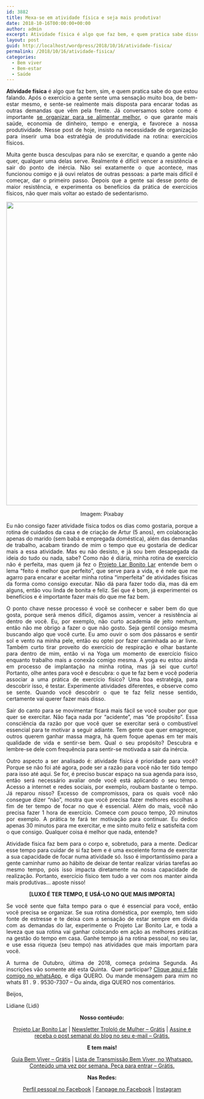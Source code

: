 ```yaml
---
id: 3882
title: Mexa-se em atividade física e seja mais produtiva!
date: 2018-10-16T00:00:00+00:00
author: admin
excerpt: Atividade física é algo que faz bem, e quem pratica sabe disso. Mas há a necessidade de organização para inserir isso na rotina. Por onde começar?
layout: post
guid: http://localhost/wordpress/2018/10/16/atividade-fisica/
permalink: /2018/10/16/atividade-fisica/
categories:
  - Bem viver
  - Bem-estar
  - Saúde
---
```

<p align="justify">
  <strong>Atividade física</strong> é algo que faz bem, sim, e quem pratica sabe do que estou falando. Após o exercício a gente sente uma sensação muito boa, de bem-estar mesmo, e sente-se realmente mais disposta para encarar todas as outras demandas que vêm pela frente. Já conversamos sobre como é importante <a href="http://www.trololodemulher.com.br/2018/10/10/produtividade-6/" target="_blank" rel="noopener">se organizar para se alimentar melhor</a>, o que garante mais saúde, economia de dinheiro, tempo e energia, e favorece a nossa produtividade. Nesse post de hoje, insisto na necessidade de organização para inserir uma boa estratégia de produtividade na rotina: exercícios físicos.
</p>

<p align="justify">
  Muita gente busca desculpas para não se exercitar, e quando a gente não quer, qualquer uma delas serve. Realmente é difícil vencer a resistência e sair do ponto de inércia. Não sei exatamente o que acontece, mas funcionou comigo e já ouvi relatos de outras pessoas: a parte mais difícil é começar, dar o primeiro passo. Depois que a gente sai desse ponto de maior resistência, e experimenta os benefícios da prática de exercícios físicos, não quer mais voltar ao estado de sedentarismo.
</p>

<p align="center">
  <img class="alignnone size-full wp-image-14728" src="http://www.trololodemulher.com.br/blog/wp-content/uploads/2018/10/ATIVIDADE-FÍSICA-EXERCICIO-FISICO-SAUDE-BEM-ESTAR-PRODUTIVIDADE-GESTAO-DO-TEMPO-ORGANIZACAO-PESSOAL-BEM-VIVER-BLOG.jpg" alt="" width="800" height="800" />
</p>

<p align="center">
  Imagem: Pixabay
</p>

<p align="justify">
  Eu não consigo fazer atividade física todos os dias como gostaria, porque a rotina de cuidados da casa e de criação de Artur (5 anos), em colaboração apenas do marido (sem babá e empregada doméstica), além das demandas de trabalho, acabam tirando de mim o tempo que eu gostaria de dedicar mais a essa atividade. Mas eu não desisto, e já sou bem desapegada da ideia do tudo ou nada, sabe? Como não é diária, minha rotina de exercício não é perfeita, mas quem já fez o <a href="http://www.trololodemulher.com.br/projeto-lar-bonito-lar/" target="_blank" rel="noopener">Projeto Lar Bonito Lar</a> entende bem o lema “feito é melhor que perfeito”, que serve para a vida, e é nele que me agarro para encarar e aceitar minha rotina “imperfeita” de atividades físicas da forma como consigo executar. Não dá para fazer todo dia, mas dá em alguns, então vou linda de bonita e feliz. Sei que é bom, já experimentei os benefícios e é importante fazer mais do que me faz bem.
</p>

<p align="justify">
  O ponto chave nesse processo é você se conhecer e saber bem do que gosta, porque será menos difícil, digamos assim, vencer a resistência aí dentro de você. Eu, por exemplo, não curto academia de jeito nenhum, então não me obrigo a fazer o que não gosto. Seja gentil consigo mesma buscando algo que você curte. Eu amo ouvir o som dos pássaros e sentir sol e vento na minha pele, então eu optei por fazer caminhada ao ar livre. Também curto tirar proveito do exercício de respiração e olhar bastante para dentro de mim, então vi na Yoga um momento de exercício físico enquanto trabalho mais a conexão comigo mesma. A yoga eu estou ainda em processo de implantação na minha rotina, mas já sei que curto! Portanto, olhe antes para você e descubra: o que te faz bem e você poderia associar a uma prática de exercício físico? Uma boa estratégia, para descobrir isso, é testar. Experimente atividades diferentes, e observe como se sente. Quando você descobrir o que te faz feliz nesse sentido, certamente vai querer fazer mais disso.
</p>

<p align="justify">
  Sair do canto para se movimentar ficará mais fácil se você souber por que quer se exercitar. Não faça nada por “acidente”, mas “de propósito”. Essa consciência da razão por que você quer se exercitar será o combustível essencial para te motivar a seguir adiante. Tem gente que quer emagrecer, outros querem ganhar massa magra, há quem foque apenas em ter mais qualidade de vida e sentir-se bem. Qual o seu propósito? Descubra e lembre-se dele com frequência para sentir-se motivada a sair da inércia.
</p>

<p align="justify">
  Outro aspecto a ser analisado é: atividade física é prioridade para você? Porque se não foi até agora, pode ser a razão para você não ter tido tempo para isso até aqui. Se for, é preciso buscar espaço na sua agenda para isso, então será necessário avaliar onde você está aplicando o seu tempo. Acesso a internet e redes sociais, por exemplo, roubam bastante o tempo. Já reparou nisso? Excesso de compromissos, para os quais você não consegue dizer “não”, mostra que você precisa fazer melhores escolhas a fim de ter tempo de focar no que é essencial. Além do mais, você não precisa fazer 1 hora de exercício. Comece com pouco tempo, 20 minutos por exemplo. A prática te fará ter motivação para continuar. Eu dedico apenas 30 minutos para me exercitar, e me sinto muito feliz e satisfeita com o que consigo. Qualquer coisa é melhor que nada, entende?
</p>

<p align="justify">
  Atividade física faz bem para o corpo e, sobretudo, para a mente. Dedicar esse tempo para cuidar de si faz bem e é uma excelente forma de exercitar a sua capacidade de focar numa atividade só. Isso é importantíssimo para a gente caminhar rumo ao hábito de deixar de tentar realizar várias tarefas ao mesmo tempo, pois isso impacta diretamente na nossa capacidade de realização. Portanto, exercício físico tem tudo a ver com nos manter ainda mais produtivas… aposte nisso!
</p>

<p align="center">
  <strong>[LUXO É TER TEMPO, E USÁ-LO NO QUE MAIS IMPORTA]</strong>
</p>

<p align="justify">
  Se você sente que falta tempo para o que é essencial para você, então você precisa se organizar. Se sua rotina doméstica, por exemplo, tem sido fonte de estresse e te deixa com a sensação de estar sempre em dívida com as demandas do lar, experimente o Projeto Lar Bonito Lar, e toda a leveza que sua rotina vai ganhar colocando em ação as melhores práticas na gestão do tempo em casa. Ganhe tempo já na rotina pessoal, no seu lar, e use essa riqueza (seu tempo) nas atividades que mais importam para você.
</p>

<p align="justify">
  A turma de Outubro, última de 2018, começa próxima Segunda. As inscrições vão somente até esta Quinta.  Quer participar? <a href="https://bit.ly/2Ldn0bt" target="_blank" rel="noopener">Clique aqui e fale comigo no whatsApp</a>, e diga QUERO. Ou mande mensagem para mim no whats 81 . 9 . 9530-7307 – Ou ainda, diga QUERO nos comentários.
</p>

<p align="justify">
  Beijos,
</p>

<p align="justify">
  Lidiane {Lidi}
</p>

<p align="center">
  <strong>Nosso contéudo:</strong>
</p>

<p align="center">
  <a href="http://www.trololodemulher.com.br/projeto-lar-bonito-lar/" target="_blank" rel="noopener">Projeto Lar Bonito Lar</a> | <a href="http://www.trololodemulher.com.br/2018/02/28/newsletter/" target="_blank" rel="noopener">Newsletter Trololó de Mulher – Grátis</a> | <a href="https://feedburner.google.com/fb/a/mailverify?uri=blogBichaFemea&loc=en_US" target="_blank" rel="noopener">Assine e receba o post semanal do blog no seu e-mail – Grátis.</a>
</p>

<p align="center">
  <strong>E tem mais!</strong>
</p>

<p align="center">
  <a href="http://www.trololodemulher.com.br/2018/03/09/bem-viver/" target="_blank" rel="noopener">Guia Bem Viver – Grátis</a> | <a href="https://api.whatsapp.com/send?1=pt_BR&phone=5581995307307" target="_blank" rel="noopener">Lista de Transmissão Bem Viver, no Whatsapp. Conteúdo uma vez por semana. Peça para entrar – Grátis.</a>
</p>

<p align="center">
  <strong>Nas Redes:</strong>
</p>

<p align="center">
  <a href="https://www.facebook.com/lidiane.vasconcelos.94" target="_blank" rel="noopener">Perfil pessoal no Facebook</a> | <a href="https://www.facebook.com/TrololoMulher/" target="_blank" rel="noopener">Fanpage no Facebook</a> | <a href="https://www.instagram.com/trololodemulher/" target="_blank" rel="noopener">Instagram</a>
</p>

&nbsp;